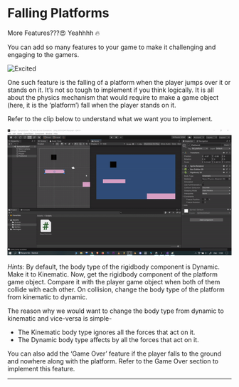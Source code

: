 # Falling Platforms

More Features???😍 Yeahhhh 🔥

You can add so many features to your game to make it challenging and engaging to the gamers. 

![Excited](https://media.giphy.com/media/o75ajIFH0QnQC3nCeD/giphy.gif)

One such feature is the falling of a platform when the player jumps over it or stands on it. It’s not so tough to implement if you think logically. It is all about the physics mechanism that would require to make a game object (here, it is the ‘platform’) fall when the player stands on it. 

Refer to the clip below to understand what we want you to implement. 

![fall platform](./gifs/video.gif)

*Hints:* By default, the body type of the rigidbody component is Dynamic. Make it to Kinematic. Now, get the rigidbody component of the platform game object. Compare it with the player game object when both of them collide with each other. On collision, change the body type of the platform from kinematic to dynamic.

The reason why we would want to change the body type from dynamic to kinematic and vice-versa is simple-

- The Kinematic body type ignores all the forces that act on it.
- The Dynamic body type affects by all the forces that act on it.

You can also add the ‘Game Over’ feature if the player falls to the ground and nowhere along with the platform. Refer to the Game Over section to implement this feature.

---
